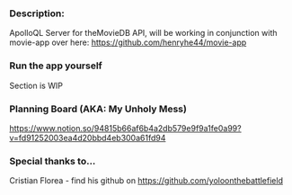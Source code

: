 ### Description:
ApolloQL Server for theMovieDB API, will be working in conjunction with movie-app over here: https://github.com/henryhe44/movie-app 

### Run the app yourself
Section is WIP

### Planning Board (AKA: My Unholy Mess)
https://www.notion.so/94815b66af6b4a2db579e9f9a1fe0a99?v=fd91252003ea4d20bbd4eb300a61fd94
  
### Special thanks to...
Cristian Florea - find his github on https://github.com/yoloonthebattlefield

